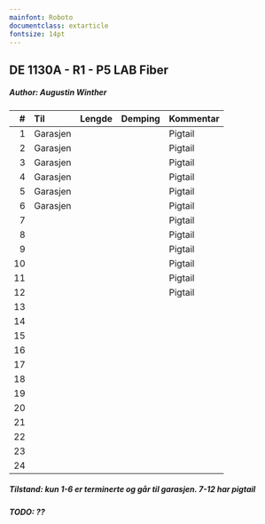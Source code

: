 ```yaml
---
mainfont: Roboto
documentclass: extarticle
fontsize: 14pt
---
```


## DE 1130A - R1 - P5   LAB Fiber
##### Author: Augustin Winther

|  #  |        Til       |Lengde|Demping|Kommentar|
|----:|:-----------------|-----:|------:|:--------|
|    1|Garasjen          |      |       |Pigtail  |
|    2|Garasjen          |      |       |Pigtail  |
|    3|Garasjen          |      |       |Pigtail  |
|    4|Garasjen          |      |       |Pigtail  |
|    5|Garasjen          |      |       |Pigtail  |
|    6|Garasjen          |      |       |Pigtail  |
|    7|                  |      |       |Pigtail  |
|    8|                  |      |       |Pigtail  |
|    9|                  |      |       |Pigtail  |
|   10|                  |      |       |Pigtail  |
|   11|                  |      |       |Pigtail  |
|   12|                  |      |       |Pigtail  |
|   13|                  |      |       |         |
|   14|                  |      |       |         |
|   15|                  |      |       |         |
|   16|                  |      |       |         |
|   17|                  |      |       |         |
|   18|                  |      |       |         |
|   19|                  |      |       |         |
|   20|                  |      |       |         |
|   21|                  |      |       |         |
|   22|                  |      |       |         |
|   23|                  |      |       |         |
|   24|                  |      |       |         |

##### Tilstand: kun 1-6 er terminerte og går til garasjen. 7-12 har pigtail
##### TODO: ??
